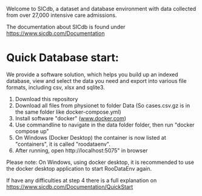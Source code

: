Welcome to SICdb, a dataset and database environment with data collected from over 27,000 intensive care admissions.

The documentation about SICdb is found under https://www.sicdb.com/Documentation


# Quick Database start: 

We provide a software solution, which helps you build up an indexed database, view and select the data you need and export into various file formats, including csv, xlsx and sqlite3.

1) Download this repository
2) Download all files from physionet to folder Data  (So cases.csv.gz is in the same folder like docker-compose.yml)
3) Install software "docker" (www.docker.com)
4) Use commandline to navigate in the data folder folder, then run "docker compose up"
5) On Windows (Docker Desktop) the container is now listed at "containers", it is called "roodataenv".
6) After running, open http://localhost:5075" in browser

Please note: On Windows, using docker desktop, it is recommended to use the docker desktop application to start RooDataEnv again. 

If have any difficulties at step 4 there is a full explanation on https://www.sicdb.com/Documentation/QuickStart